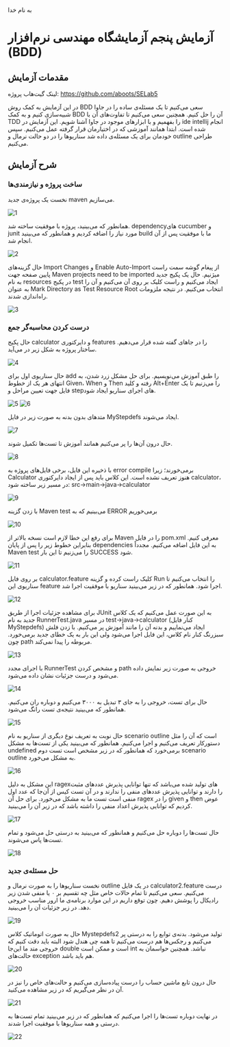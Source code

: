 به نام خدا

# آزمایش پنجم آزمایشگاه مهندسی نرم‌افزار (BDD) 
## مقدمات آزمایش
لینک گیت‌هاب پروژه: https://github.com/aboots/SELab5

در این آزمایش به کمک روش BDD سعی می‌کنیم تا یک مسئله‌ی ساده را در جاوا شبیه‌سازی کنیم و به کمک BDD آن را حل کنیم. همچنین سعی می‌کنیم تا تفاوت‌های آن با TDD را بفهمیم و با ابزار‌های موجود در جاوا آشنا شویم. این آزمایش در ide  intellij انجام شده است. ابتدا همانند آموزشی که در اختیارمان قرار گرفته عمل می‌کنیم. سپس خودمان برای یک مسئله‌ی داده شد سناریو‌ها را در دو حالت نرمال و outline طراحی می‌کنیم.

## شرح آزمایش

### ساخت پروژه و نیاز‌مندی‌ها

نخست یک پروژه‌ی جدید maven می‌سازیم.

![1](https://github.com/aboots/SELab5/assets/59336942/348ff50a-a0d1-47bc-b534-c93fd7201d9d)

همانطور که می‌بینید، پروژه با موفقیت ساخته شد. dependencyهای cucumber و junit مورد نیاز را اضافه کردیم و همانطور که می‌بینید build ما با موفقیت پس از آن انجام شد.

![2](https://github.com/aboots/SELab5/assets/59336942/0656cf7d-d6e0-45ea-889c-0e09fc2d157e)

حال گزینه‌های Import Changes و Enable Auto-Import از پیغام گوشه سمت راست پایین صفحه جهت Maven projects need to be imported میژنیم.
حال یک پکیج جدید به نام resources در پکیج test ایجاد می‌کنیم و راست کلیک بر روی آن می‌کنیم و آن را به عنوان Mark Directory as Test Resource Root انتخاب می‌کنیم. در نتیجه ملزومات راه‌اندازی شدند.

![3](https://github.com/aboots/SELab5/assets/59336942/a9b121f2-2ba2-47a5-9545-e809722a132e)

### درست کردن محاسبه‌گر جمع


حال پکیج calculator و دایرکتوری features را در جا‌های گفته شده قرار می‌دهیم. ساختار پروژه به شکل زیر در می‌آید.

![4](https://github.com/aboots/SELab5/assets/59336942/1e09edee-7824-44a2-9b1a-294b6a7d1aab)

حال سناریو‌ی اول برای add را طبق آموزش می‌نویسیم. برای حل مشکل زرد شدن، به انتهای هر یک از خطوط Given، When و Then رفته و کلید Alt+Enter را می‌زنیم تا یک فایل جهت تعیین مراحل و stepهای اجرای سناریو ایجاد شود. 

![5](https://github.com/aboots/SELab5/assets/59336942/867cc242-1113-4545-8761-534ec8ba0a75)
![6](https://github.com/aboots/SELab5/assets/59336942/8c3acc2b-4c59-472d-a79c-834159135f03)

متدهای بدون بدنه به صورت زیر در فایل MyStepdefs ایجاد می‌شوند. 

![7](https://github.com/aboots/SELab5/assets/59336942/84a3a9f8-9f2c-4419-bdb0-74edcbb72204)

حال درون آن‌ها را پر می‌کنیم همانند آموزش تا تست‌ها تکمیل شوند.

![8](https://github.com/aboots/SELab5/assets/59336942/01b8a5ba-f352-47b4-ac85-704ab3cb49c7)

با ذخیره این فایل، برخی فایل‌های پروژه به error compile برمی‌خورند؛ زیرا Calculator هنوز تعریف نشده است. این کلاس باید پس از ایجاد دایرکتوری calculator، در مسیر زیر ساخته شود: src->main->java->calculator

![9](https://github.com/aboots/SELab5/assets/59336942/26626b31-c0fc-4f0a-a47e-5020d3d2be4f)

با زدن گزینه Maven test  می‌بینیم که به ERROR برمی‌خوریم

![10](https://github.com/aboots/SELab5/assets/59336942/ec5203d8-6b12-4ee5-bad3-aa96397578e5)

برای رفع این خطا لازم است نسخه بالاتر از Maven را در فایل pom.xml معرفی کنیم. بنابراین خطوط زیر را پس از پایان dependencies به این فایل اضافه می‌کنیم. مجدداً Maven test را می‌زنیم تا این بار SUCCESS شود.

![11](https://github.com/aboots/SELab5/assets/59336942/f349ca73-26a0-4ecf-b259-b4499794a7bd)

بر روی فایل calculator.feature کلیک راست کرده و گزینه Run را انتخاب می‌کنیم تا سناریوی این feature اجرا شود. همانطور که در زیر می‌بینید سناریو با موفقیت اجرا شد.

![12](https://github.com/aboots/SELab5/assets/59336942/85610626-c326-4945-9481-20dcd731a8ad)

برای مشاهده جزئیات اجرا از طریق JUnit به این صورت عمل می‌کنیم که یک کلاس جدید به نام RunnerTest.java در مسیر test->java->calculator (کنار فایل MyStepdefs) ایجاد می‌نماییم و بدنه آن را مانند آموزش پر می‌کنیم. با زدن فلش سبزرنگ کنار نام کلاس، این فایل اجرا می‌شود ولی این بار به یک خطای جدید برمی‌خورد. چون path مربوطه را پیدا نمی‌کند.

![13](https://github.com/aboots/SELab5/assets/59336942/33fc788a-38f9-403e-b1bf-c6d9f14aa17b)

با اجرای مجدد RunnerTest و مشخص کردن path خروجی به صورت زیر نمایش داده می‌شود و درست جزئیات نشان داده می‌شود.

![14](https://github.com/aboots/SELab5/assets/59336942/5077c441-9413-467b-9d3c-4c6f6717a82c)

حال برای تست، خروجی را به جای ۳ تبدیل به ۳۰۰۰ می‌کنیم و دوباره ران می‌کنیم. همانطور که می‌بینید نتیجه‌ی تست رانگ می‌شود.

![15](https://github.com/aboots/SELab5/assets/59336942/e3af6f7d-0c23-4392-9e77-448a592bdbe2)

حال نوبت به تعریف نوع دیگری از سناریو به نام scenario outline است که آن را مثل دستورکار تعریف می‌کنیم و اجرا می‌کنیم. همانطور که می‌بینید یکی از تست‌ها به مشکل undefined بر‌می‌خورد که همانطور که در زیر مشخص است تست دوم scenario outline به مشکل می‌خورد.

![16](https://github.com/aboots/SELab5/assets/59336942/741c3128-68bb-490a-8296-6766f89ef4f1)

این مشکل به دلیل ragexهای تولید شده می‌باشد که تنها توانایی پذیرش عدد‌های مثبت را دارند و توانایی پذیرش عدد‌های منفی را ندارند و در آن تست کیس از آن‌جا که عدد اول منفی است تست ما به مشکل می‌خورد. برای حل آن ragex را در given و then عوض کردیم که توانایی پذیرش اعداد منفی را داشته باشد که در زیر آن را می‌بینید. 

![17](https://github.com/aboots/SELab5/assets/59336942/7cca04f2-37e0-47a3-bfbd-241ce9858608)

حال تست‌ها را دوباره حل می‌کنیم و همانطور که می‌بینید به درستی حل می‌شود و تمام تست‌ها پاس می‌شوند. 

![18](https://github.com/aboots/SELab5/assets/59336942/b3529ff5-385a-4b0b-b2e7-9b0ef9a6c794)

### حل مسئله‌ی جدید
نخست سناریو‌ها را به صورت نرمال و outline در یک فایل calculator2.feature درست می‌کنیم. سعی می‌کنیم تا تمام حالات خاص مثل چه تقسیم بر ۰ یا منفی شدن زیر رادیکال را پوشش دهیم. چون توقع داریم در این موارد برنامه‌ی ما ارور مناسب خروجی دهد. در زیر جزئیات آن را می‌بینید.

![19](https://github.com/aboots/SELab5/assets/59336942/4b753601-dc88-4873-a3a0-21481d9d7335)

حال به صورت اتوماتیک کلاس Mystepdefs2 تولید می‌شود. بدنه‌ی توابع را به درستی پر می‌کنیم و رجکس‌ها هم درست می‌کنیم تا همه چی هندل شود البته باید دقت کنیم که خروجی متد ما این‌جا double است و ممکن است int نباشد. همچنین حواسمان به حالت‌های exception هم باید باشد. 

![20](https://github.com/aboots/SELab5/assets/59336942/7c1585db-06af-4cfe-865e-abd7ecf095d4)

حال درون تابع ماشین حساب را درست پیاده‌سازی می‌کنیم و حالت‌های خاص را نیز در آن در نظر می‌گیریم که در زیر مشاهده می‌کنید.

![21](https://github.com/aboots/SELab5/assets/59336942/a2587ad1-4bc3-4a60-8f97-9c6aefe15bd7)

در نهایت دوباره تست‌ها را اجرا می‌کنیم که همانطور که در زیر می‌بینید تمام تست‌ها به درستی و همه سناریو‌ها با موفقیت اجرا شدند.

![22](https://github.com/aboots/SELab5/assets/59336942/a5e2c284-fb4e-41a5-8d10-3389bf65c060)
